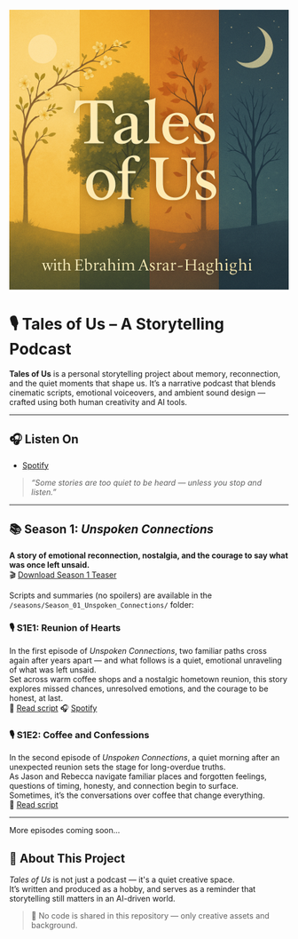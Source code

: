 ![Tales of Us Cover](Cover.png)

# 🎙️ Tales of Us – A Storytelling Podcast

**Tales of Us** is a personal storytelling project about memory, reconnection, and the quiet moments that shape us. It’s a narrative podcast that blends cinematic scripts, emotional voiceovers, and ambient sound design — crafted using both human creativity and AI tools.

---

## 🎧 Listen On
- [Spotify](https://open.spotify.com/show/7ImgY7lwV9mrYWkTNNikTx)

> *“Some stories are too quiet to be heard — unless you stop and listen.”*

---

## 📚 Season 1: *Unspoken Connections*

**A story of emotional reconnection, nostalgia, and the courage to say what was once left unsaid.**  
🎬 [Download Season 1 Teaser](seasons/Season_01_Unspoken_Connections/S01_Teaser.mp4)

Scripts and summaries (no spoilers) are available in the  
`/seasons/Season_01_Unspoken_Connections/` folder:



### 🎙️ S1E1: Reunion of Hearts
In the first episode of *Unspoken Connections*, two familiar paths cross again after years apart — and what follows is a quiet, emotional unraveling of what was left unsaid.  
Set across warm coffee shops and a nostalgic hometown reunion, this story explores missed chances, unresolved emotions, and the courage to be honest, at last.  
📄 [Read script](seasons/Season_01_Unspoken_Connections/S01_E01_Reunion%20of%20Hearts.txt)
🎧 [Spotify]([https://open.spotify.com/show/7ImgY7lwV9mrYWkTNNikTx](https://open.spotify.com/episode/22kYjfEBYHyQbLulMQC0MI))



### 🎙️ S1E2: Coffee and Confessions
In the second episode of *Unspoken Connections*, a quiet morning after an unexpected reunion sets the stage for long-overdue truths.  
As Jason and Rebecca navigate familiar places and forgotten feelings, questions of timing, honesty, and connection begin to surface.  
Sometimes, it’s the conversations over coffee that change everything.  
📄 [Read script](seasons/Season_01_Unspoken_Connections/S01_E02_Coffee%20and%20Confessions.txt)

---

More episodes coming soon...


## 🌟 About This Project

*Tales of Us* is not just a podcast — it's a quiet creative space.  
It’s written and produced as a hobby, and serves as a reminder that storytelling still matters in an AI-driven world.

> 📝 No code is shared in this repository — only creative assets and background.
